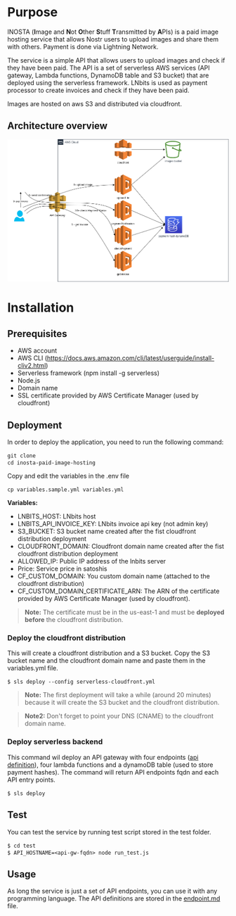 # Purpose

INOSTA (**I**mage and **N**ot **O**ther **S**tuff **T**ransmitted by **A**PIs) is a paid image hosting service that allows Nostr users to upload images and share them with others. Payment is done via Lightning Network.

The service is a simple API that allows users to upload images and check if they have been paid. The API is a set of serverless AWS services (API gateway, Lambda functions, DynamoDB table and S3 bucket) that are deployed using the serverless framework. LNbits is used as payment processor to create invoices and check if they have been paid.


Images are hosted on aws S3 and distributed via cloudfront.


## Architecture overview

![Diagram](/Docs/diagram.png)

# Installation

## Prerequisites

- AWS account
- AWS CLI (https://docs.aws.amazon.com/cli/latest/userguide/install-cliv2.html)
- Serverless framework (npm install -g serverless)
- Node.js
- Domain name 
- SSL certificate provided by AWS Certificate Manager (used by cloudfront)


## Deployment

In order to deploy the application, you need to run the following command:

```
git clone 
cd inosta-paid-image-hosting
```

Copy and edit the variables in the .env file

```
cp variables.sample.yml variables.yml
```

**Variables:**

* LNBITS_HOST: LNbits host
* LNBITS_API_INVOICE_KEY: LNbits invoice api key (not admin key)
* S3_BUCKET: S3 bucket name created after the fist cloudfront distribution deployment
* CLOUDFRONT_DOMAIN: Cloudfront domain name created after the fist cloudfront distribution deployment
* ALLOWED_IP: Public IP address of the lnbits server
* Price: Service price in satoshis
* CF_CUSTOM_DOMAIN: You custom domain name (attached to the cloudfront distribution)
* CF_CUSTOM_DOMAIN_CERTIFICATE_ARN: The ARN of the certificate provided by AWS Certificate Manager (used by cloudfront).
> **Note:** The certificate must be in the us-east-1 and must be **deployed before** the cloudfront distribution.


### Deploy the cloudfront distribution

This will create a cloudfront distribution and a S3 bucket. Copy the S3 bucket name and the cloudfront domain name and paste them in the variables.yml file.

```
$ sls deploy --config serverless-cloudfront.yml
```
> **Note:** The first deployment will take a while (around 20 minutes) because it will create the S3 bucket and the cloudfront distribution.

> **Note2:** Don't forget to point your DNS (CNAME) to the cloudfront domain name.

### Deploy serverless backend

This command wil deploy an API gateway with four endpoints ([api definition](/Docs/endpoint.md)), four lambda functions and a dynamoDB table (used to store payment hashes).
The command will return API endpoints fqdn and each API entry points.

```
$ sls deploy
```


## Test

You can test the service by running test script stored in the test folder.

```
$ cd test
$ API_HOSTNAME=<api-gw-fqdn> node run_test.js
```

## Usage

As long the service is just a set of API endpoints, you can use it with any programming language. The API definitions are stored in the [endpoint.md](/Docs/endpoint.md) file.

